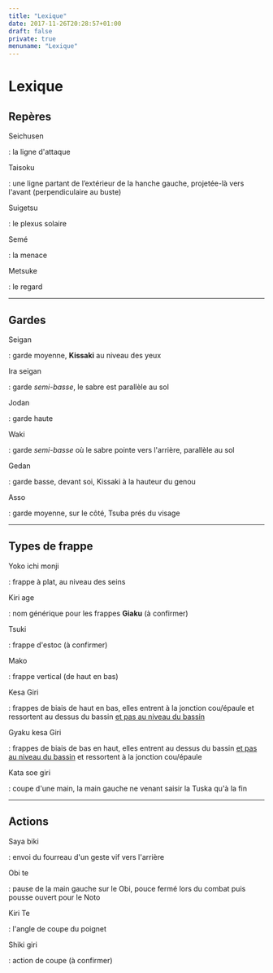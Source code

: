 ```yaml
---
title: "Lexique"
date: 2017-11-26T20:28:57+01:00
draft: false
private: true
menuname: "Lexique"
---
```


# Lexique

## Repères

Seichusen

:   la ligne d'attaque

Taisoku

:   une ligne partant de l’extérieur de la hanche gauche, projetée-là vers l'avant (perpendiculaire au buste)

Suigetsu

:   le plexus solaire

Semé

:   la menace

Metsuke

:   le regard

___

## Gardes

Seigan 

:   garde moyenne, **Kissaki** au niveau des yeux

Ira seigan 

:   garde *semi-basse*, le sabre est parallèle au sol 

Jodan

:   garde haute

Waki

:   garde *semi-basse* où le sabre pointe vers l'arrière, parallèle au sol 

Gedan

:   garde basse, devant soi, Kissaki à la hauteur du genou

Asso 

:   garde moyenne, sur le côté, Tsuba prés du visage

___

## Types de frappe

Yoko ichi monji

:   frappe à plat, au niveau des seins

Kiri age

:   nom générique pour les frappes **Giaku** (à confirmer)

Tsuki

:   frappe d'estoc (à confirmer)

Mako

:   frappe vertical (de haut en bas)

Kesa Giri

:   frappes de biais de haut en bas, elles entrent à la jonction cou/épaule et ressortent au dessus du bassin <u>et pas au niveau du bassin</u>

Gyaku kesa Giri

:   frappes de biais de bas en haut, elles entrent au dessus du bassin  <u>et pas au niveau du bassin</u>  et ressortent à la jonction cou/épaule

Kata soe giri

:   coupe d'une main, la main gauche ne venant saisir la Tuska qu'à la fin

___

## Actions

Saya biki

:   envoi du fourreau d'un geste vif vers l'arrière

Obi te

:   pause de la main gauche sur le Obi, pouce fermé lors du combat puis pousse ouvert pour le Noto

Kiri Te

:   l'angle de coupe du poignet

Shiki giri

:   action de coupe (à confirmer)
